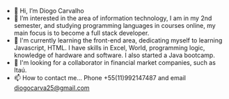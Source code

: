 - 👋 Hi, I’m Diogo Carvalho
- 👀 I’m interested in the area of ​​information technology, I am in
my 2nd semester, and studying programming languages ​​in courses
online, my main focus is to become a full stack developer.
- 🌱 I'm currently learning the front-end area, dedicating myself to learning Javascript,
HTML. I have skills in Excel, World, programming logic,
knowledge of hardware and software. I also started a Java bootcamp.
- 💞️ I'm looking for a collaborator in financial market companies, such as Itaú.
- 📫 How to contact me... Phone +55(11)992147487 and email diogocarva25@gmail.com 


<!---
digocarvalhoo/digocarvalhoo is a ✨ special ✨ repository because its `README.md` (this file) appears on your GitHub profile.
You can click the Preview link to take a look at your changes.
--->

